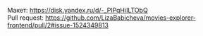 Макет: https://disk.yandex.ru/d/-_PlPqHiILTObQ  
Pull request: https://github.com/LizaBabicheva/movies-explorer-frontend/pull/2#issue-1524349813  